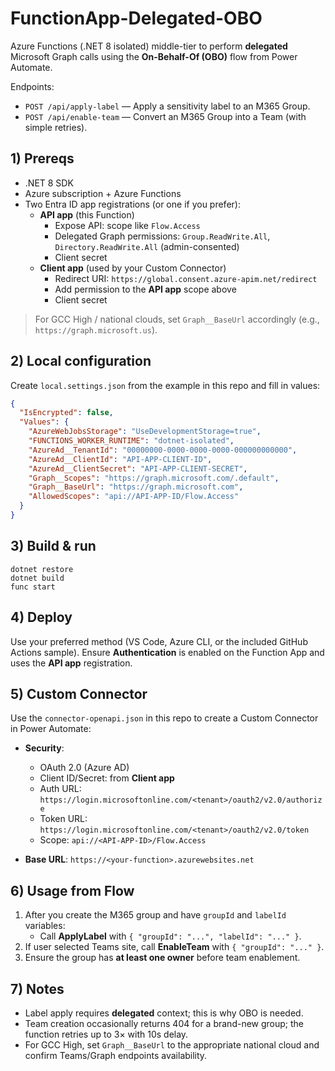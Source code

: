 
# FunctionApp-Delegated-OBO


Azure Functions (.NET 8 isolated) middle-tier to perform **delegated** Microsoft Graph calls using the **On-Behalf-Of (OBO)** flow from Power Automate.

Endpoints:
- `POST /api/apply-label` — Apply a sensitivity label to an M365 Group.
- `POST /api/enable-team` — Convert an M365 Group into a Team (with simple retries).

## 1) Prereqs

- .NET 8 SDK
- Azure subscription + Azure Functions
- Two Entra ID app registrations (or one if you prefer):
  - **API app** (this Function)
    - Expose API: scope like `Flow.Access`
    - Delegated Graph permissions: `Group.ReadWrite.All`, `Directory.ReadWrite.All` (admin-consented)
    - Client secret
  - **Client app** (used by your Custom Connector)
    - Redirect URI: `https://global.consent.azure-apim.net/redirect`
    - Add permission to the **API app** scope above
    - Client secret

> For GCC High / national clouds, set `Graph__BaseUrl` accordingly (e.g., `https://graph.microsoft.us`).

## 2) Local configuration

Create `local.settings.json` from the example in this repo and fill in values:

```json
{
  "IsEncrypted": false,
  "Values": {
    "AzureWebJobsStorage": "UseDevelopmentStorage=true",
    "FUNCTIONS_WORKER_RUNTIME": "dotnet-isolated",
    "AzureAd__TenantId": "00000000-0000-0000-0000-000000000000",
    "AzureAd__ClientId": "API-APP-CLIENT-ID",
    "AzureAd__ClientSecret": "API-APP-CLIENT-SECRET",
    "Graph__Scopes": "https://graph.microsoft.com/.default",
    "Graph__BaseUrl": "https://graph.microsoft.com",
    "AllowedScopes": "api://API-APP-ID/Flow.Access"
  }
}
```

## 3) Build & run

```
dotnet restore
dotnet build
func start
```

## 4) Deploy

Use your preferred method (VS Code, Azure CLI, or the included GitHub Actions sample). Ensure **Authentication** is enabled on the Function App and uses the **API app** registration.

## 5) Custom Connector

Use the `connector-openapi.json` in this repo to create a Custom Connector in Power Automate:

- **Security**:
  - OAuth 2.0 (Azure AD)
  - Client ID/Secret: from **Client app**
  - Auth URL: `https://login.microsoftonline.com/<tenant>/oauth2/v2.0/authorize`
  - Token URL: `https://login.microsoftonline.com/<tenant>/oauth2/v2.0/token`
  - Scope: `api://<API-APP-ID>/Flow.Access`

- **Base URL**: `https://<your-function>.azurewebsites.net`

## 6) Usage from Flow

1. After you create the M365 group and have `groupId` and `labelId` variables:
   - Call **ApplyLabel** with `{ "groupId": "...", "labelId": "..." }`.
2. If user selected Teams site, call **EnableTeam** with `{ "groupId": "..." }`.
3. Ensure the group has **at least one owner** before team enablement.

## 7) Notes

- Label apply requires **delegated** context; this is why OBO is needed.
- Team creation occasionally returns 404 for a brand-new group; the function retries up to 3× with 10s delay.
- For GCC High, set `Graph__BaseUrl` to the appropriate national cloud and confirm Teams/Graph endpoints availability.

